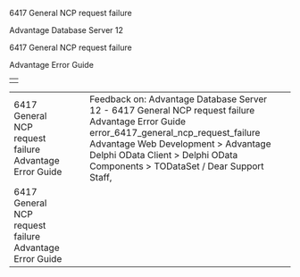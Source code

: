 6417 General NCP request failure




Advantage Database Server 12  

6417 General NCP request failure

Advantage Error Guide

|  |
| --- |
|  |

|  |  |  |  |  |
| --- | --- | --- | --- | --- |
| 6417 General NCP request failure  Advantage Error Guide |  |  | Feedback on: Advantage Database Server 12 - 6417 General NCP request failure Advantage Error Guide error\_6417\_general\_ncp\_request\_failure Advantage Web Development > Advantage Delphi OData Client > Delphi OData Components > TODataSet / Dear Support Staff, |  |
| 6417 General NCP request failure  Advantage Error Guide |  |  |  |  |